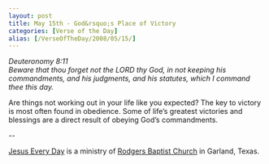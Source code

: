 ```yaml
---
layout: post
title: May 15th - God&rsquo;s Place of Victory
categories: [Verse of the Day]
alias: [/VerseOfTheDay/2008/05/15/]
---
```


_Deuteronomy 8:11  
Beware that thou forget not the LORD thy God, in not keeping his
commandments, and his judgments, and his statutes, which I command
thee this day._

Are things not working out in your life like you expected? The key
to victory is most often found in obedience. Some of life&rsquo;s
greatest victories and blessings are a direct result of obeying
God&rsquo;s commandments.

 --

<a href=http://jesuseveryday.net>Jesus Every Day</a> is a ministry of <a href=http://rodgersbaptist.net>Rodgers Baptist Church</a> in Garland, Texas.
